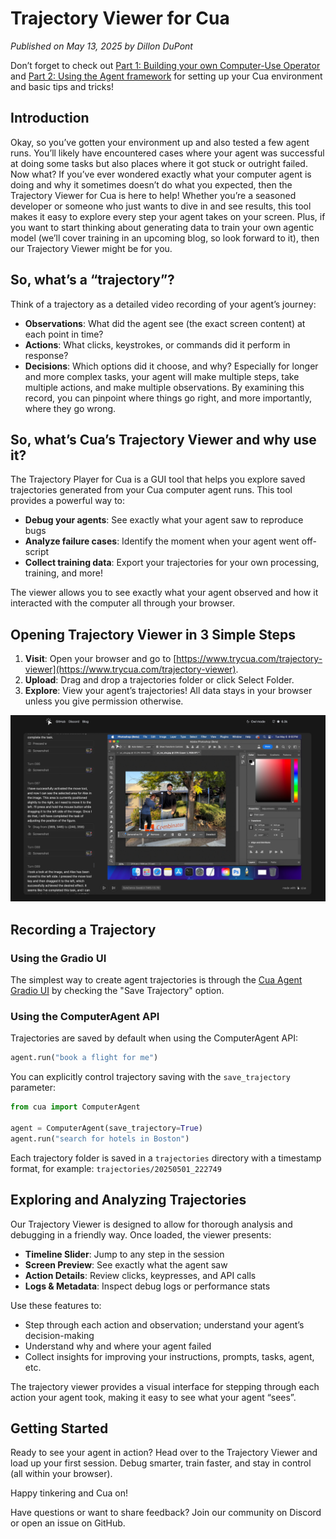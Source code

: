 # Trajectory Viewer for Cua

_Published on May 13, 2025 by Dillon DuPont_

Don’t forget to check out [Part 1: Building your own Computer-Use Operator](build-your-own-operator-on-macos-1) and [Part 2: Using the Agent framework](build-your-own-operator-on-macos-2) for setting up your Cua environment and basic tips and tricks!

## Introduction

Okay, so you’ve gotten your environment up and also tested a few agent runs. You’ll likely have encountered cases where your agent was successful at doing some tasks but also places where it got stuck or outright failed.
Now what?
If you’ve ever wondered exactly what your computer agent is doing and why it sometimes doesn’t do what you expected, then the Trajectory Viewer for Cua is here to help! Whether you’re a seasoned developer or someone who just wants to dive in and see results, this tool makes it easy to explore every step your agent takes on your screen.
Plus, if you want to start thinking about generating data to train your own agentic model (we’ll cover training in an upcoming blog, so look forward to it), then our Trajectory Viewer might be for you.

## So, what’s a “trajectory”?

Think of a trajectory as a detailed video recording of your agent’s journey:

- **Observations**: What did the agent see (the exact screen content) at each point in time?
- **Actions**: What clicks, keystrokes, or commands did it perform in response?
- **Decisions**: Which options did it choose, and why?
  Especially for longer and more complex tasks, your agent will make multiple steps, take multiple actions, and make multiple observations. By examining this record, you can pinpoint where things go right, and more importantly, where they go wrong.

## So, what’s Cua’s Trajectory Viewer and why use it?

The Trajectory Player for Cua is a GUI tool that helps you explore saved trajectories generated from your Cua computer agent runs. This tool provides a powerful way to:

- **Debug your agents**: See exactly what your agent saw to reproduce bugs
- **Analyze failure cases**: Identify the moment when your agent went off-script
- **Collect training data**: Export your trajectories for your own processing, training, and more!

The viewer allows you to see exactly what your agent observed and how it interacted with the computer all through your browser.

## Opening Trajectory Viewer in 3 Simple Steps

1. **Visit**: Open your browser and go to [https://www.trycua.com/trajectory-viewer](https://www.trycua.com/trajectory-viewer).
2. **Upload**: Drag and drop a trajectories folder or click Select Folder.
3. **Explore**: View your agent’s trajectories! All data stays in your browser unless you give permission otherwise.

![Trajectory Viewer Screenshot](./assets/trajectory-viewer.jpeg)

## Recording a Trajectory

### Using the Gradio UI

The simplest way to create agent trajectories is through the [Cua Agent Gradio UI](https://www.trycua.com/docs/quickstart-ui) by checking the "Save Trajectory" option.

### Using the ComputerAgent API

Trajectories are saved by default when using the ComputerAgent API:

```python
agent.run("book a flight for me")
```

You can explicitly control trajectory saving with the `save_trajectory` parameter:

```python
from cua import ComputerAgent

agent = ComputerAgent(save_trajectory=True)
agent.run("search for hotels in Boston")
```

Each trajectory folder is saved in a `trajectories` directory with a timestamp format, for example: `trajectories/20250501_222749`

## Exploring and Analyzing Trajectories

Our Trajectory Viewer is designed to allow for thorough analysis and debugging in a friendly way. Once loaded, the viewer presents:

- **Timeline Slider**: Jump to any step in the session
- **Screen Preview**: See exactly what the agent saw
- **Action Details**: Review clicks, keypresses, and API calls
- **Logs & Metadata**: Inspect debug logs or performance stats

Use these features to:

- Step through each action and observation; understand your agent’s decision-making
- Understand why and where your agent failed
- Collect insights for improving your instructions, prompts, tasks, agent, etc.

The trajectory viewer provides a visual interface for stepping through each action your agent took, making it easy to see what your agent “sees”.

## Getting Started

Ready to see your agent in action? Head over to the Trajectory Viewer and load up your first session. Debug smarter, train faster, and stay in control (all within your browser).

Happy tinkering and Cua on!

Have questions or want to share feedback? Join our community on Discord or open an issue on GitHub.
